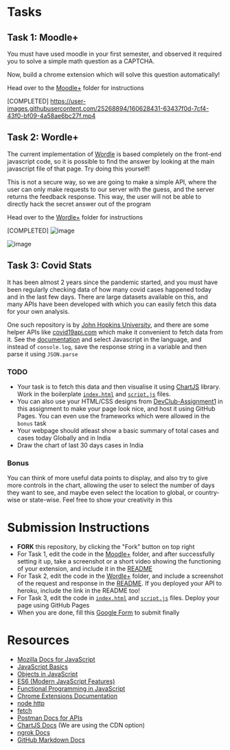 # Tasks

## Task 1: Moodle+

You must have used moodle in your first semester, and observed it required you to solve a simple math question as a CAPTCHA.

Now, build a chrome extension which will solve this question automatically!

Head over to the [Moodle+](/Moodle+) folder for instructions

[COMPLETED]
https://user-images.githubusercontent.com/25268894/160628431-63437f0d-7cf4-43f0-bf09-4a58ae6bc27f.mp4

## Task 2: Wordle+

The current implementation of [Wordle](https://www.nytimes.com/games/wordle/index.html) is based completely on the front-end javascript code, so it is possible to find the answer by looking at the main javascript file of that page. Try doing this yourself!

This is not a secure way, so we are going to make a simple API, where the user can only make requests to our server with the guess, and the server returns the feedback response. This way, the user will not be able to directly hack the secret answer out of the program

Head over to the [Wordle+](/Wordle+) folder for instructions

[COMPLETED]
![image](https://user-images.githubusercontent.com/25268894/160629837-edce4530-21d5-4464-884b-8cff5bb92653.png)

![image](https://user-images.githubusercontent.com/25268894/160629894-aa46bd30-aabf-4fd4-8b25-509c2cfeb487.png)



## Task 3: Covid Stats

It has been almost 2 years since the pandemic started, and you must have been regularly checking data of how many covid cases happened today and in the last few days. There are large datasets available on this, and many APIs have been developed with which you can easily fetch this data for your own analysis. 

One such repository is by [John Hopkins University](https://github.com/CSSEGISandData/COVID-19), and there are some helper APIs like [covid19api.com](https://covid19api.com/) which make it convenient to fetch data from it. See the [documentation](https://documenter.getpostman.com/view/10808728/SzS8rjbc) and select Javascript in the language, and instead of `console.log`, save the response string in a variable and then parse it using `JSON.parse`

### TODO
* Your task is to fetch this data and then visualise it using [ChartJS](https://www.chartjs.org/) library. Work in the boilerplate [`index.html`](index.html) and [`script.js`](script.js) files.
* You can also use your HTML/CSS designs from [DevClub-Assignment1](https://github.com/as1605/DevClub-Assignment1) in this assignment to make your page look nice, and host it using GitHub Pages. You can even use the frameworks which were allowed in the `bonus` task
* Your webpage should atleast show a basic summary of total cases and cases today Globally and in India
* Draw the chart of last 30 days cases in India

### Bonus
You can think of more useful data points to display, and also try to give more controls in the chart, allowing the user to select the number of days they want to see, and maybe even select the location to global, or country-wise or state-wise. Feel free to show your creativity in this

# Submission Instructions

* **FORK** this repository, by clicking the "Fork" button on top right
* For Task 1, edit the code in the [Moodle+](/Moodle+/) folder, and after successfully setting it up, take a screenshot or a short video showing the functioning of your extension, and include it in the [README](/Moodle+/README.md)
* For Task 2, edit the code in the [Wordle+](/Wordle+/) folder, and include a screenshot of the request and response in the [README](/Wordle+/README.md). If you deployed your API to heroku, include the link in the README too!
* For Task 3, edit the code in [`index.html`](index.html) and [`script.js`](script.js) files. Deploy your page using GitHub Pages
* When you are done, fill this [Google Form](https://forms.gle/HxARCuEAaUdc5HsL8) to submit finally

# Resources

* [Mozilla Docs for JavaScript](https://developer.mozilla.org/en-US/docs/Web/JavaScript)
* [JavaScript Basics](https://youtu.be/W6NZfCO5SIk)
* [Objects in JavaScript](https://youtu.be/PFmuCDHHpwk)
* [ES6 (Modern JavaScript Features)](https://youtu.be/NCwa_xi0Uuc)
* [Functional Programming in JavaScript](https://youtu.be/e-5obm1G_FY)
* [Chrome Extensions Documentation](https://developer.chrome.com/docs/extensions/)
* [node http](https://youtu.be/aTThXMRxmiE)
* [fetch](https://youtu.be/Vj7W8pI-L6w)
* [Postman Docs for APIs](https://learning.postman.com/docs/getting-started/introduction/)
* [ChartJS Docs](https://www.chartjs.org/docs/latest/) (We are using the CDN option)
* [ngrok Docs](https://ngrok.com/docs)
* [GitHub Markdown Docs](https://docs.github.com/en/get-started/writing-on-github/getting-started-with-writing-and-formatting-on-github/basic-writing-and-formatting-syntax)
